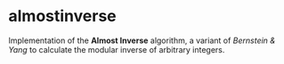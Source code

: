 # almostinverse
Implementation of the **Almost Inverse** algorithm, a variant of *Bernstein &amp; Yang* to calculate the modular inverse of arbitrary integers.
